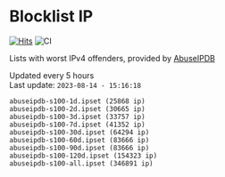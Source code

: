 # Blocklist IP

[![Hits](https://hits.seeyoufarm.com/api/count/incr/badge.svg?url=https%3A%2F%2Fgithub.com%2Fborestad%2Fblocklist-ip%2F&count_bg=%2379C83D&title_bg=%23555555&icon=&icon_color=%23E7E7E7&title=hits&edge_flat=false)](https://hits.seeyoufarm.com)  ![CI](https://img.shields.io/github/workflow/status/borestad/blocklist-ip/CI?style=flat-square)

Lists with worst IPv4 offenders, provided by [AbuseIPDB](https://www.abuseipdb.com/)

<!-- FOOTER-PLACEHOLDER -->
Updated every 5 hours<br>
Last update: `2023-08-14 - 15:16:18`
```
abuseipdb-s100-1d.ipset (25868 ip)
abuseipdb-s100-2d.ipset (30665 ip)
abuseipdb-s100-3d.ipset (33757 ip)
abuseipdb-s100-7d.ipset (41352 ip)
abuseipdb-s100-30d.ipset (64294 ip)
abuseipdb-s100-60d.ipset (83666 ip)
abuseipdb-s100-90d.ipset (83666 ip)
abuseipdb-s100-120d.ipset (154323 ip)
abuseipdb-s100-all.ipset (346891 ip)
```
